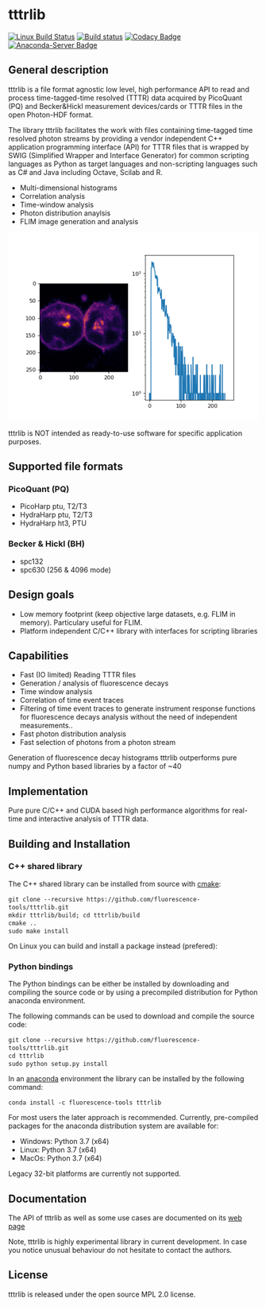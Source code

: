 # tttrlib
[![Linux Build Status](https://travis-ci.org/fluorescence-tools/tttrlib.svg)](https://travis-ci.org/fluorescence-tools/tttrlib)
[![Build status](https://ci.appveyor.com/api/projects/status/5vkysayn6chgih0d?svg=true)](https://ci.appveyor.com/project/tpeulen/tttrlib)
[![Codacy Badge](https://api.codacy.com/project/badge/Grade/1f727cbedb48433ea256cc81cca58fb2)](https://www.codacy.com/manual/tpeulen/tttrlib?utm_source=github.com&amp;utm_medium=referral&amp;utm_content=Fluorescence-Tools/tttrlib&amp;utm_campaign=Badge_Grade)
[![Anaconda-Server Badge](https://anaconda.org/tpeulen/tttrlib/badges/installer/conda.svg)](https://conda.anaconda.org/tpeulen)

## General description
tttrlib is a file format agnostic low level, high performance API to 
read and process time-tagged-time resolved (TTTR) data acquired by 
PicoQuant (PQ) and Becker&Hickl measurement devices/cards or TTTR 
files in the open Photon-HDF format.

The library tttrlib facilitates the work with files containing 
time-tagged time resolved photon streams by providing 
a vendor independent C++ application programming interface (API) 
for TTTR files that is wrapped by SWIG (Simplified Wrapper and Interface 
Generator) for common scripting languages as Python as target languages 
and non-scripting languages such as C# and Java including Octave, 
Scilab and R.

  *  Multi-dimensional histograms
  *  Correlation analysis
  *  Time-window analysis
  *  Photon distribution anaylsis
  *  FLIM image generation and analysis

![LabelLib and other software/libraries][3]

tttrlib is NOT intended as ready-to-use software for specific application purposes.

## Supported file formats
### PicoQuant (PQ)
  *  PicoHarp ptu, T2/T3
  *  HydraHarp ptu, T2/T3
  *  HydraHarp ht3, PTU

### Becker & Hickl (BH)
  *  spc132 
  *  spc630 (256 & 4096 mode)

## Design goals
  *  Low memory footprint (keep objective large datasets, e.g.  FLIM in memory). 
     Particulary useful for FLIM.
  *  Platform independent C/C++ library with interfaces for scripting libraries 

## Capabilities
  *  Fast (IO limited) Reading TTTR files
  *  Generation / analysis of fluorescence decays
  *  Time window analysis
  *  Correlation of time event traces
  *  Filtering of time event traces to generate instrument response functions for 
     fluorescence decays analysis without the need of independent measurements.. 
  *  Fast photon distribution analysis
  *  Fast selection of photons from a photon stream
 
Generation of fluorescence decay histograms tttrlib outperforms pure numpy and Python based
libraries by a factor of ~40  

## Implementation
Pure pure C/C++ and CUDA based high performance algorithms for real-time and interactive 
analysis of TTTR data.

## Building and Installation

### C++ shared library

The C++ shared library can be installed from source with [cmake](https://cmake.org/):

```console
git clone --recursive https://github.com/fluorescence-tools/tttrlib.git
mkdir tttrlib/build; cd tttrlib/build
cmake ..
sudo make install
```

On Linux you can build and install a package instead (prefered):

### Python bindings
The Python bindings can be either be installed by downloading and compiling the source code or by using a 
precompiled distribution for Python anaconda environment.


The following commands can be used to download and compile the source code:

```console
git clone --recursive https://github.com/fluorescence-tools/tttrlib.git
cd tttrlib
sudo python setup.py install
```

In an [anaconda](https://www.anaconda.com/) environment the library can 
be installed by the following command: 
```console
conda install -c fluorescence-tools tttrlib
```

For most users the later approach is recommended. Currently, pre-compiled 
packages for the anaconda distribution system are available for:

  *  Windows: Python 3.7 (x64)
  *  Linux: Python 3.7 (x64)
  *  MacOs: Python 3.7 (x64)

Legacy 32-bit platforms are currently not supported.

## Documentation

The API of tttrlib as well as some use cases are documented 
on its [web page](https://fluorescence-tools.github.io/tttrlib) 

Note, tttrlib is highly experimental library in current development. In 
case you notice unusual behaviour do not hesitate to contact the authors. 
    

## License

tttrlib is released under the open source MPL 2.0 license.

[3]: docs/_build/html/_images/imaging_tutorial.png "LabelLib and other software/libraries"